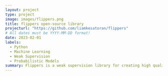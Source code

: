 ```yaml
---
layout: project
type: project
image: images/flippers.png
title: flippers open-source library
projecturl: "https://github.com/liamkesatoran/flippers"
# All dates must be YYYY-MM-DD format!
date: 2023-02-01
labels:
  - Python
  - Machine Learning
  - Weak Supervision
  - Probabilistic Models
summary: Flippers is a weak supervision library for creating high quality labels using your domain kownledge and weak supervision sources.
---
```

